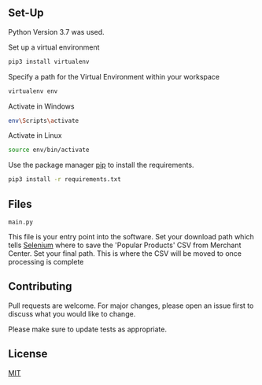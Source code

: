 ## Set-Up

Python Version 3.7 was used.

Set up a virtual environment

```bash
pip3 install virtualenv
```
Specify a path for the Virtual Environment within your workspace
```bash
virtualenv env
```
Activate in Windows
```bash
env\Scripts\activate
```
Activate in Linux
```bash
source env/bin/activate
```

Use the package manager [pip](https://pip.pypa.io/en/stable/) to install the requirements.

```bash
pip3 install -r requirements.txt
```

## Files

```
main.py
```
This file is your entry point into the software. 
Set your download path which tells [Selenium](https://selenium-python.readthedocs.io/) where to save the 'Popular Products' CSV from Merchant Center.
Set your final path. This is where the CSV will be moved to once processing is complete
## Contributing
Pull requests are welcome. For major changes, please open an issue first to discuss what you would like to change.

Please make sure to update tests as appropriate.

## License
[MIT](https://choosealicense.com/licenses/mit/)
